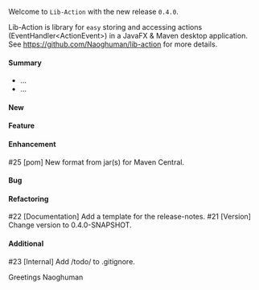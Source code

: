 Welcome to `Lib-Action` with the new release `0.4.0`.

Lib-Action is library for `easy` storing and accessing actions 
(EventHandler&lt;ActionEvent&gt;) in a JavaFX &amp; Maven desktop application. 
See https://github.com/Naoghuman/lib-action for more details.



#### Summary
* ...
* ...



#### New



#### Feature



#### Enhancement
#25 [pom] New format from jar(s) for Maven Central.



#### Bug



#### Refactoring
#22 [Documentation] Add a template for the release-notes.
#21 [Version] Change version to 0.4.0-SNAPSHOT.



#### Additional
#23 [Internal] Add /todo/ to .gitignore.



Greetings
Naoghuman



[//]: # (Issues which will be integrated in this release)



[//]: # (Links)

